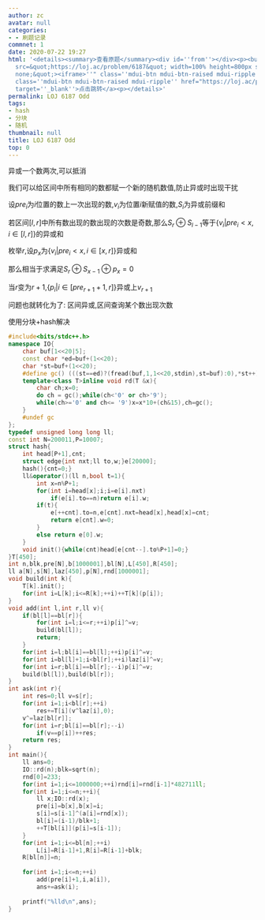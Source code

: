```yaml
---
author: zc
avatar: null
categories:
- - 刷题记录
commnet: 1
date: 2020-07-22 19:27
html: '<details><summary>查看原题</summary><div id=''from''></div><p><button onclick="document.getElementById(''from'').innerHTML=''<iframe
  src=&quot;https://loj.ac/problem/6187&quot; width=100% height=800px style=&quot;border:
  none;&quot;><iframe>''" class=''mdui-btn mdui-btn-raised mdui-ripple''>点击加载</button><a
  class=''mdui-btn mdui-btn-raised mdui-ripple'' href="https://loj.ac/problem/6187"
  target=''_blank''>点击跳转</a><p></details>'
permalink: LOJ 6187 Odd
tags:
- hash
- 分块
- 随机
thumbnail: null
title: LOJ 6187 Odd
top: 0
---
```

异或一个数两次,可以抵消

我们可以给区间中所有相同的数都赋一个新的随机数值,防止异或时出现干扰

设$pre_i$为$i$位置的数上一次出现的数,$v_i$为位置$i$新赋值的数,$S_i$为异或前缀和

若区间$[l,r]$中所有数出现的数出现的次数是奇数,那么$S_r\oplus S_{l-1}$等于$\{v_i|pre_i<x,i\in [l,r]\}$的异或和

枚举$r$,设$p_x$为$\{v_i|pre_i<x,i\in [x,r]\}$异或和

那么相当于求满足$S_r\oplus S_{x-1}\oplus p_x=0$

当$r$变为$r+1$,$\{p_i|i\in [pre_{r+1}+1,r]\}$异或上$v_{r+1}$

问题也就转化为了: 区间异或,区间查询某个数出现次数

使用分块+hash解决
```cpp
#include<bits/stdc++.h>
namespace IO{
	char buf[1<<20|5];
	const char *ed=buf+(1<<20);
	char *st=buf+(1<<20);
	#define gc() (((st==ed)?(fread(buf,1,1<<20,stdin),st=buf):0),*st++)
	template<class T>inline void rd(T &x){
    	char ch;x=0;
    	do ch = gc();while(ch<'0' or ch>'9');
    	while(ch>='0' and ch<= '9')x=x*10+(ch&15),ch=gc();
    }
    #undef gc
};
typedef unsigned long long ll;
const int N=200011,P=10007;
struct hash{
	int head[P+1],cnt;
	struct edge{int nxt;ll to,w;}e[20000];
	hash(){cnt=0;}
	ll&operator()(ll n,bool t=1){
		int x=n%P+1;
		for(int i=head[x];i;i=e[i].nxt)
			if(e[i].to==n)return e[i].w;
		if(t){
			e[++cnt].to=n,e[cnt].nxt=head[x],head[x]=cnt;
			return e[cnt].w=0;
		}
		else return e[0].w;
	}
	void init(){while(cnt)head[e[cnt--].to%P+1]=0;}
}T[450];
int n,blk,pre[N],b[1000001],bl[N],L[450],R[450];
ll a[N],s[N],laz[450],p[N],rnd[1000001];
void build(int k){
	T[k].init();
	for(int i=L[k];i<=R[k];++i)++T[k](p[i]);
}
void add(int l,int r,ll v){
	if(bl[l]==bl[r]){
		for(int i=l;i<=r;++i)p[i]^=v;
		build(bl[l]);
		return;
	}
	for(int i=l;bl[i]==bl[l];++i)p[i]^=v;
	for(int i=bl[l]+1;i<bl[r];++i)laz[i]^=v;
	for(int i=r;bl[i]==bl[r];--i)p[i]^=v;
	build(bl[l]),build(bl[r]);
}
int ask(int r){
	int res=0;ll v=s[r];
	for(int i=1;i<bl[r];++i)
		res+=T[i](v^laz[i],0);
	v^=laz[bl[r]];
	for(int i=r;bl[i]==bl[r];--i)
		if(v==p[i])++res;
	return res;
}
int main(){
	ll ans=0;
	IO::rd(n);blk=sqrt(n);
	rnd[0]=233;
	for(int i=1;i<=1000000;++i)rnd[i]=rnd[i-1]*482711ll;
	for(int i=1;i<=n;++i){
		ll x;IO::rd(x);
		pre[i]=b[x],b[x]=i;
		s[i]=s[i-1]^(a[i]=rnd[x]);
		bl[i]=(i-1)/blk+1;
		++T[bl[i]](p[i]=s[i-1]);
	}
	for(int i=1;i<=bl[n];++i)
		L[i]=R[i-1]+1,R[i]=R[i-1]+blk;
	R[bl[n]]=n;
	
	for(int i=1;i<=n;++i)
		add(pre[i]+1,i,a[i]),
		ans+=ask(i);
		
	printf("%lld\n",ans);
}
```

